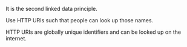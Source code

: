 It is the second linked data principle.

Use HTTP URIs such that people can look up those names.

HTTP URIs are globally unique identifiers and can be looked up on the internet.


